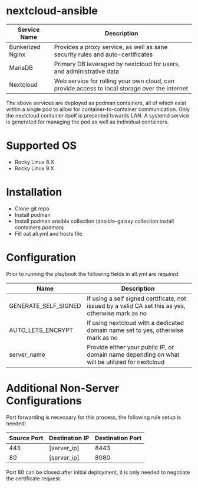# nextcloud-ansible
| Service Name   | Description                                                                                 |
|----------------|--------------------------------------------------------------------------------------------|
| Bunkerized Nginx        | Provides a proxy service, as well as sane security rules and auto-certificates                                                  |
| MariaDB   | Primary DB leveraged by nextcloud for users, and administrative data                             |
| Nextcloud | Web service for rolling your own cloud, can provide access to local storage over the internet                           |

The above services are deployed as podman containers, all of which exist within a single pod to allow for container-to-container communication. Only the nextcloud container itself is presented towards LAN. A systemd service is generated for managing the pod as well as individual containers. 

# Supported OS

- Rocky Linux 8.X
- Rocky Linux 9.X

# Installation 

- Clone git repo 
- Install podman 
- Install podman ansible collection (ansible-galaxy collection install containers.podman)
- Fill out all.yml and hosts file 

# Configuration 

Prior to running the playbook the following fields in all.yml are required: 

| Name | Description | 
|------|-------------|
| GENERATE_SELF_SIGNED | If using a self signed certificate, not issued by a valid CA set this as yes, otherwise mark as no | 
| AUTO_LETS_ENCRYPT | If using nextcloud with a dedicated domain name set to yes, otherwise mark as no | 
| server_name | Provide either your public IP, or domain name depending on what will be utilized for nextcloud | 

# Additional Non-Server Configurations 

Port forwarding is necessary for this process, the following rule setup is needed: 

| Source Port | Destination IP | Destination Port |
|-------------|----------------|------------------|
| 443 | [server_ip] | 8443 | 
| 80 | [server_ip] | 8080 | 

Port 80 can be closed after initial deployment, it is only needed to negotiate the certificate request. 